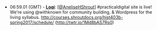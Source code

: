 * <a id="06:59.01">06:59.01 (GMT)</a> - __[Loqi](https://github.com/Loqi)__: [<a href="https://twitter.com/AneliseHShrout">@AneliseHShrout</a>] #practicaldigital site is live! We're using @withknown for community building, & Wordpress for the living syllabus.  http://courses.shroutdocs.org/hist403b-spring2017/schedule/ (http://twtr.io/1Md8bAS7Rs0)
